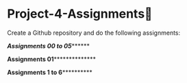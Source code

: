 # Project-4-Assignments🚀

Create a Github repository and do the following assignments:

*************************Assignments 00 to 05******************************* 

************************Assignments 01**************************************

************************Assignments 1 to 6**********************************
